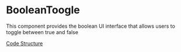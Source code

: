 # BooleanToogle
This component provides the boolean UI interface that allows users to toggle between true and false

[Code Structure](../Structure.md)